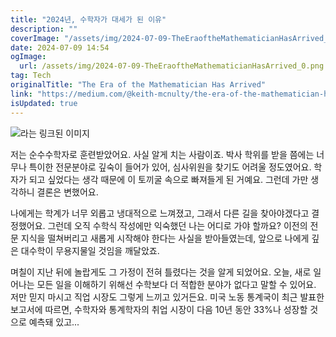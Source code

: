 ```yaml
---
title: "2024년, 수학자가 대세가 된 이유"
description: ""
coverImage: "/assets/img/2024-07-09-TheEraoftheMathematicianHasArrived_0.png"
date: 2024-07-09 14:54
ogImage: 
  url: /assets/img/2024-07-09-TheEraoftheMathematicianHasArrived_0.png
tag: Tech
originalTitle: "The Era of the Mathematician Has Arrived"
link: "https://medium.com/@keith-mcnulty/the-era-of-the-mathematician-has-arrived-bc2d59b95245"
isUpdated: true
---
```




![라는 링크된 이미지](/assets/img/2024-07-09-TheEraoftheMathematicianHasArrived_0.png)

저는 순수수학자로 훈련받았어요. 사실 알게 치는 사람이죠. 박사 학위를 받을 쯤에는 너무나 특이한 전문분야로 깊숙이 들어가 있어, 심사위원을 찾기도 어려울 정도였어요. 학자가 되고 싶었다는 생각 때문에 이 토끼굴 속으로 빠져들게 된 거예요. 그런데 가만 생각하니 결론은 변했어요.

나에게는 학계가 너무 외롭고 냉대적으로 느껴졌고, 그래서 다른 길을 찾아야겠다고 결정했어요. 그런데 오직 수학식 작성에만 익숙했던 나는 어디로 가야 할까요? 이전의 전문 지식을 떨쳐버리고 새롭게 시작해야 한다는 사실을 받아들였는데, 앞으로 나에게 깊은 대수학이 무용지물일 것임을 깨달았죠.

며칠이 지난 뒤에 놀랍게도 그 가정이 전혀 틀렸다는 것을 알게 되었어요. 오늘, 새로 일어나는 모든 일을 이해하기 위해선 수학보다 더 적합한 분야가 없다고 말할 수 있어요. 저만 믿지 마시고 직업 시장도 그렇게 느끼고 있거든요. 미국 노동 통계국이 최근 발표한 보고서에 따르면, 수학자와 통계학자의 취업 시장이 다음 10년 동안 33%나 성장할 것으로 예측돼 있고...
